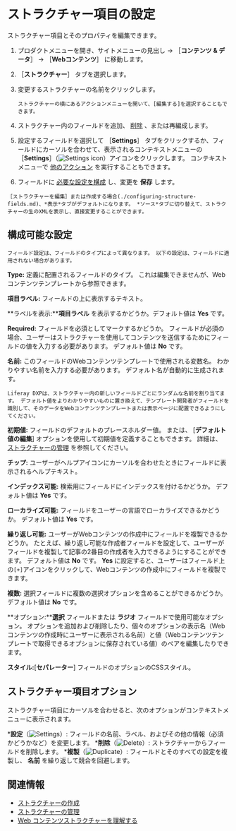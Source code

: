 # ストラクチャー項目の設定

ストラクチャー項目とそのプロパティを編集できます。

1. プロダクトメニューを開き、サイトメニューの見出し &rarr; ［**コンテンツ & データ**］ &rarr; ［**Webコンテンツ**］ に移動します。
1. ［**ストラクチャー**］ タブを選択します。
1. 変更するストラクチャーの名前をクリックします。

    ```{tip}
    ストラクチャーの横にあるアクションメニューを開いて、[編集する]を選択することもできます。
    ```

1. ストラクチャー内のフィールドを追加、 [削除](#structure-field-options) 、または再編成します。
1. 設定するフィールドを選択して ［**Settings**］ タブをクリックするか、フィールドにカーソルを合わせて、表示されるコンテキストメニューの ［**Settings**］（![Settings icon](../../../images/icon-control-menu-gear.png)）アイコンをクリックします。 コンテキストメニューで [他のアクション](#structure-field-options) を実行することもできます。
1. フィールドに [必要な設定を構成](#configurable-settings) し、変更を **保存** します。

```{tip}
［ストラクチャーを編集］または作成する場合(./configuring-structure-fields.md)、*表示*タブがデフォルトになります。 *ソース*タブに切り替えて、ストラクチャーの生のXMLを表示し、直接変更することができます。
```

## 構成可能な設定

```{note}
フィールド設定は、フィールドのタイプによって異なります。 以下の設定は、フィールドに適用されない場合があります。
```

**Type:** 定義に配置されるフィールドのタイプ。 これは編集できませんが、Webコンテンツテンプレートから参照できます。

**項目ラベル:** フィールドの上に表示するテキスト。

**ラベルを表示:****項目ラベル** を表示するかどうか。デフォルト値は **Yes** です。

**Required:** フィールドを必須としてマークするかどうか。 フィールドが必須の場合、ユーザーはストラクチャーを使用してコンテンツを送信するためにフィールドの値を入力する必要があります。 デフォルト値は **No** です。

**名前:** このフィールドのWebコンテンツテンプレートで使用される変数名。 わかりやすい名前を入力する必要があります。 デフォルト名が自動的に生成されます。

```{tip}
Liferay DXPは、ストラクチャー内の新しいフィールドごとにランダムな名前を割り当てます。 デフォルト値をよりわかりやすいものに置き換えて、テンプレート開発者がフィールドを識別して、そのデータをWebコンテンツテンプレートまたは表示ページに配置できるようにしてください。
```

**初期値:** フィールドのデフォルトのプレースホルダー値。 または、 [**デフォルト値の編集**] オプションを使用して初期値を定義することもできます。 詳細は、 [ストラクチャーの管理](./managing-structures.md#edit-default-values) を参照してください。

**チップ:** ユーザーがヘルプアイコンにカーソルを合わせたときにフィールドに表示されるヘルプテキスト。

**インデックス可能:** 検索用にフィールドにインデックスを付けるかどうか。 デフォルト値は **Yes** です。

**ローカライズ可能:** フィールドをユーザーの言語でローカライズできるかどうか。 デフォルト値は **Yes** です。

**繰り返し可能:** ユーザーがWebコンテンツの作成中にフィールドを複製できるかどうか。 たとえば、繰り返し可能な作成者フィールドを設定して、ユーザーがフィールドを複製して記事の2番目の作成者を入力できるようにすることができます。 デフォルト値は **No** です。 **Yes** に設定すると、ユーザーはフィールド上の`[+]`アイコンをクリックして、Webコンテンツの作成中にフィールドを複製できます。

**複数:** 選択フィールドに複数の選択オプションを含めることができるかどうか。 デフォルト値は **No** です。

**オプション:****選択** フィールドまたは **ラジオ** フィールドで使用可能なオプション。 オプションを追加および削除したり、個々のオプションの表示名（Webコンテンツの作成時にユーザーに表示される名前）と値（Webコンテンツテンプレートで取得できるオプションに保存されている値）のペアを編集したりできます。

**スタイル:**[**セパレーター**] フィールドのオプションのCSSスタイル。

## ストラクチャー項目オプション

ストラクチャー項目にカーソルを合わせると、次のオプションがコンテキストメニューに表示されます。

***設定**（![Settings](../../../images/icon-settings.png)）: フィールドの名前、ラベル、およびその他の情報（必須かどうかなど）を変更します。
***削除**（![Delete](../../../images/icon-app-trash.png)）: ストラクチャーからフィールドを削除します。
***複製**（![Duplicate](../../../images/icon-duplicate.png)）: フィールドとそのすべての設定を複製し、 **名前** を繰り返して競合を回避します。

## 関連情報

* [ストラクチャーの作成](./creating-structures.md)
* [ストラクチャーの管理](./managing-structures.md)
* [Web コンテンツストラクチャーを理解する](./understanding-web-content-structures.md)
